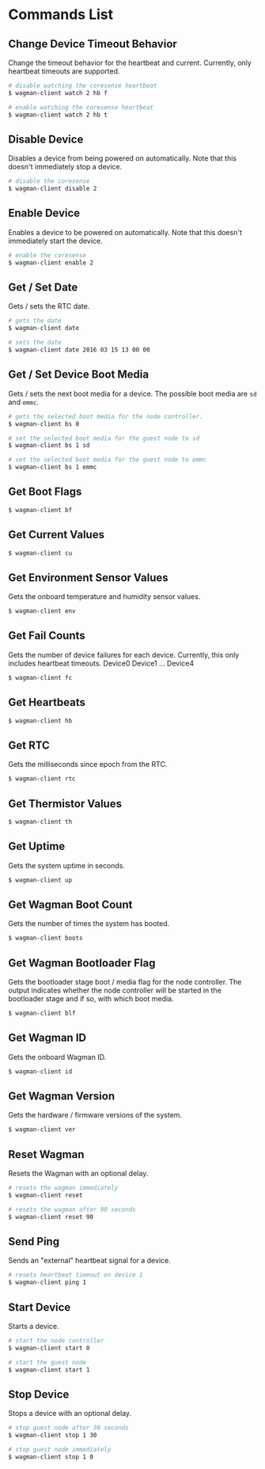 # Commands List
## Change Device Timeout Behavior

Change the timeout behavior for the heartbeat and current. Currently, only heartbeat
timeouts are supported.

```sh
# disable watching the coresense heartbeat
$ wagman-client watch 2 hb f

# enable watching the coresense heartbeat
$ wagman-client watch 2 hb t
```
## Disable Device

Disables a device from being powered on automatically. Note that this doesn't
immediately stop a device.

```sh
# disable the coresense
$ wagman-client disable 2
```
## Enable Device

Enables a device to be powered on automatically. Note that this doesn't
immediately start the device.

```sh
# enable the coresense
$ wagman-client enable 2
```
## Get / Set Date

Gets / sets the RTC date.

```sh
# gets the date
$ wagman-client date

# sets the date
$ wagman-client date 2016 03 15 13 00 00
```
## Get / Set Device Boot Media

Gets / sets the next boot media for a device. The possible boot media are `sd`
and `emmc`.

```sh
# gets the selected boot media for the node controller.
$ wagman-client bs 0

# set the selected boot media for the guest node to sd
$ wagman-client bs 1 sd

# set the selected boot media for the guest node to emmc
$ wagman-client bs 1 emmc
```
## Get Boot Flags



```sh
$ wagman-client bf
```
## Get Current Values



```sh
$ wagman-client cu
```
## Get Environment Sensor Values

Gets the onboard temperature and humidity sensor values.

```sh
$ wagman-client env
```
## Get Fail Counts

Gets the number of device failures for each device. Currently, this only includes
heartbeat timeouts.
Device0
Device1
...
Device4

```sh
$ wagman-client fc
```
## Get Heartbeats



```sh
$ wagman-client hb
```
## Get RTC

Gets the milliseconds since epoch from the RTC.

```sh
$ wagman-client rtc
```
## Get Thermistor Values



```sh
$ wagman-client th
```
## Get Uptime

Gets the system uptime in seconds.

```sh
$ wagman-client up
```
## Get Wagman Boot Count

Gets the number of times the system has booted.

```sh
$ wagman-client boots
```
## Get Wagman Bootloader Flag

Gets the bootloader stage boot / media flag for the node controller. The output
indicates whether the node controller will be started in the bootloader stage
and if so, with which boot media.

```sh
$ wagman-client blf
```
## Get Wagman ID

Gets the onboard Wagman ID.

```sh
$ wagman-client id
```
## Get Wagman Version

Gets the hardware / firmware versions of the system.

```sh
$ wagman-client ver
```
## Reset Wagman

Resets the Wagman with an optional delay.

```sh
# resets the wagman immediately
$ wagman-client reset

# resets the wagman after 90 seconds
$ wagman-client reset 90
```
## Send Ping

Sends an "external" heartbeat signal for a device.

```sh
# resets heartbeat timeout on device 1
$ wagman-client ping 1
```
## Start Device

Starts a device.

```sh
# start the node controller
$ wagman-client start 0

# start the guest node
$ wagman-client start 1
```
## Stop Device

Stops a device with an optional delay.

```sh
# stop guest node after 30 seconds
$ wagman-client stop 1 30

# stop guest node immediately
$ wagman-client stop 1 0
```
